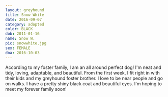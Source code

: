 ```yaml
---
layout: greyhound
title: Snow White
date: 2016-09-07
category: adopted
color: BLACK
dob: 2011-01-16
name: Snow W.
pic: snowwhite.jpg
sex: FEMALE
doa: 2016-10-03
---
```



According to my foster family, I am an all around perfect dog! I'm neat and tidy, loving, adaptable, and beautiful. From the first week, I fit right in with their kids and my greyhound foster brother. I love to be near people and go on walks. I have a pretty shiny black coat and beautiful eyes. I'm hoping to meet my forever family soon!
